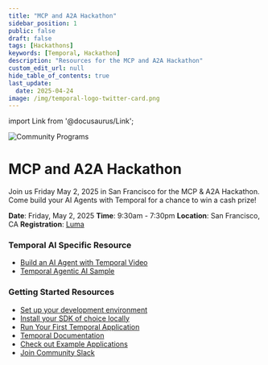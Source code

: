 ```yaml
---
title: "MCP and A2A Hackathon"
sidebar_position: 1
public: false
draft: false
tags: [Hackathons]
keywords: [Temporal, Hackathon]
description: "Resources for the MCP and A2A Hackathon"
custom_edit_url: null
hide_table_of_contents: true
last_update:
  date: 2025-04-24
image: /img/temporal-logo-twitter-card.png
---
```


import Link from '@docusaurus/Link';

<img className="banner" src="/img/banners/communityprograms.png" alt="Community Programs" />

# MCP and A2A Hackathon

Join us Friday May 2, 2025 in San Francisco for the MCP & A2A Hackathon.
Come build your AI Agents with Temporal for a chance to win a cash prize!

**Date**: Friday, May 2, 2025
**Time**: 9:30am - 7:30pm
**Location**: San Francisco, CA
**Registration**: [Luma](https://lu.ma/vibecode)

### Temporal AI Specific Resource

* [Build an AI Agent with Temporal Video](https://www.youtube.com/watch?v=GEXllEH2XiQ)
* [Temporal Agentic AI Sample](https://github.com/temporal-community/temporal-ai-agent)

### Getting Started Resources

* [Set up your development environment](https://learn.temporal.io/getting_started/#set-up-your-development-environment)
* [Install your SDK of choice locally](https://docs.temporal.io/develop/)
* [Run Your First Temporal Application](https://learn.temporal.io/getting_started/#run-your-first-temporal-application)
* [Temporal Documentation](https://docs.temporal.io/)
* [Check out Example Applications](https://learn.temporal.io/examples/)
* [Join Community Slack](https://t.mp/slack)
